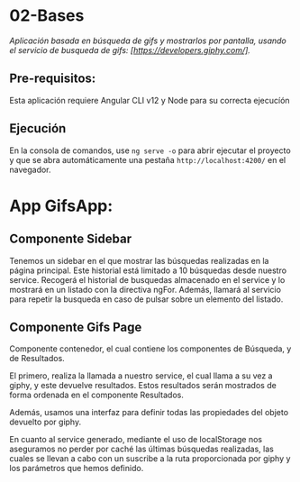 # 02-Bases

_Aplicación basada en búsqueda de gifs y mostrarlos por pantalla, usando el servicio de busqueda de gifs: [https://developers.giphy.com/]._

## Pre-requisitos:

Esta aplicación requiere Angular CLI v12 y Node para su correcta ejecucíón

## Ejecución

En la consola de comandos, use `ng serve -o` para abrir ejecutar el proyecto y que se abra automáticamente una pestaña `http://localhost:4200/` en el navegador.

# App GifsApp:

## Componente Sidebar

Tenemos un sidebar en el que mostrar las búsquedas realizadas en la página principal. Este historial está limitado a 10 búsquedas desde nuestro service. Recogerá el historial de busquedas almacenado en el service y lo mostrará en un listado con la directiva ngFor. Además, llamará al servicio para repetir la busqueda en caso de pulsar sobre un elemento del listado.

## Componente Gifs Page

Componente contenedor, el cual contiene los componentes de Búsqueda, y de Resultados.

El primero, realiza la llamada a nuestro service, el cual llama a su vez a giphy, y este devuelve resultados. Estos resultados serán mostrados de forma ordenada en el componente Resultados.

Además, usamos una interfaz para definir todas las propiedades del objeto devuelto por giphy.

En cuanto al service generado, mediante el uso de localStorage nos aseguramos no perder por caché las últimas búsquedas realizadas, las cuales se llevan a cabo con un suscribe a la ruta proporcionada por giphy y los parámetros que hemos definido.

